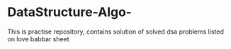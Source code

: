 # DataStructure-Algo-
This is practise repository, contains solution of solved dsa problems listed on love babbar sheet
